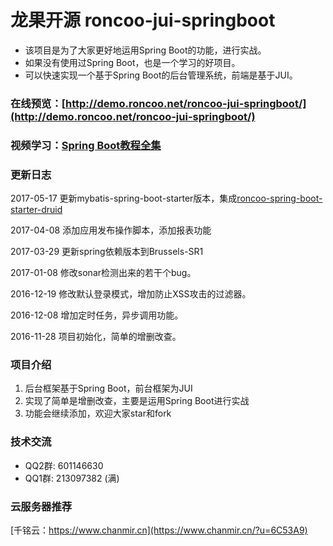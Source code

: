 # 龙果开源 roncoo-jui-springboot
* 该项目是为了大家更好地运用Spring Boot的功能，进行实战。
* 如果没有使用过Spring Boot，也是一个学习的好项目。
* 可以快速实现一个基于Spring Boot的后台管理系统，前端是基于JUI。

### 在线预览：[http://demo.roncoo.net/roncoo-jui-springboot/](http://demo.roncoo.net/roncoo-jui-springboot/)

### 视频学习：[Spring Boot教程全集](http://www.roncoo.com/course/view/c99516ea604d4053908c1768d6deee3d)

### 更新日志
2017-05-17 更新mybatis-spring-boot-starter版本，集成[roncoo-spring-boot-starter-druid](http://git.oschina.net/roncoocom/roncoo-spring-boot)

2017-04-08 添加应用发布操作脚本，添加报表功能

2017-03-29 更新spring依赖版本到Brussels-SR1

2017-01-08 修改sonar检测出来的若干个bug。

2016-12-19 修改默认登录模式，增加防止XSS攻击的过滤器。

2016-12-08 增加定时任务，异步调用功能。

2016-11-28 项目初始化，简单的增删改查。

### 项目介绍
1. 后台框架基于Spring Boot，前台框架为JUI
2. 实现了简单是增删改查，主要是运用Spring Boot进行实战
3. 功能会继续添加，欢迎大家star和fork

### 技术交流
* QQ2群: 601146630
* QQ1群: 213097382 (满)

### 云服务器推荐
[千铭云：https://www.chanmir.cn](https://www.chanmir.cn/?u=6C53A9)
